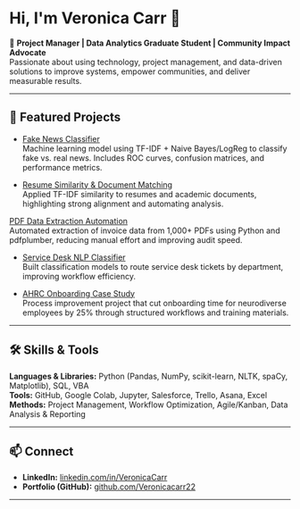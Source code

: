 # Hi, I'm Veronica Carr 👋

🎯 **Project Manager | Data Analytics Graduate Student | Community Impact Advocate**  
Passionate about using technology, project management, and data-driven solutions to improve systems, empower communities, and deliver measurable results.

---

## 🚀 Featured Projects

- [Fake News Classifier](https://github.com/Veronicacarr22/fake-news-classifier)  
  Machine learning model using TF-IDF + Naive Bayes/LogReg to classify fake vs. real news. Includes ROC curves, confusion matrices, and performance metrics.

- [Resume Similarity & Document Matching](https://github.com/Veronicacarr22/resume-similarity-tfidf)  
  Applied TF-IDF similarity to resumes and academic documents, highlighting strong alignment and automating analysis.

[//]: # (This is a hidden placeholder link that won't show up)
[PDF Data Extraction Automation](https://github.com/Veronicacarr22/pdf-invoice-extractor)  
  Automated extraction of invoice data from 1,000+ PDFs using Python and pdfplumber, reducing manual effort and improving audit speed.

- [Service Desk NLP Classifier](https://github.com/Veronicacarr22/service-desk-nlp)  
  Built classification models to route service desk tickets by department, improving workflow efficiency.

- [AHRC Onboarding Case Study](https://github.com/Veronicacarr22/ahrc-onboarding-case-study)  
  Process improvement project that cut onboarding time for neurodiverse employees by 25% through structured workflows and training materials.

---

## 🛠️ Skills & Tools
**Languages & Libraries:** Python (Pandas, NumPy, scikit-learn, NLTK, spaCy, Matplotlib), SQL, VBA  
**Tools:** GitHub, Google Colab, Jupyter, Salesforce, Trello, Asana, Excel  
**Methods:** Project Management, Workflow Optimization, Agile/Kanban, Data Analysis & Reporting  

---

## 📫 Connect
- **LinkedIn:** [linkedin.com/in/VeronicaCarr](https://www.linkedin.com/in/veronica-carr-613931214/)
- **Portfolio (GitHub):** [github.com/Veronicacarr22](https://github.com/Veronicacarr22)  

--- 
